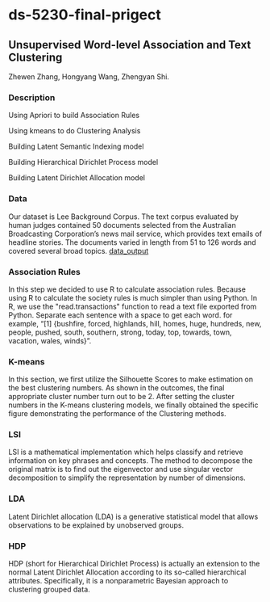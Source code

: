 # ds-5230-final-prigect
## Unsupervised Word-level Association and Text Clustering
Zhewen Zhang, Hongyang Wang, Zhengyan Shi. 
### Description
Using Apriori to build Association Rules

Using kmeans to do Clustering Analysis

Building Latent Semantic Indexing model

Building Hierarchical Dirichlet Process model

Building Latent Dirichlet Allocation model
### Data
Our dataset is Lee Background Corpus. The text corpus evaluated by human judges contained 50 documents selected from the Australian Broadcasting Corporation’s news mail service, which provides text emails of headline stories. The documents varied in length from 51 to 126 words and covered several broad topics.
[data_output](https://github.com/Jarvis-wang/ds-5230-final-prigect/blob/main/A-rules/L.txt)
### Association Rules
In this step we decided to use R to calculate association rules. Because using R to calculate the society rules is much simpler than using Python. In R, we use the "read.transactions" function to read a text file exported from Python. Separate each sentence with a space to get each word. for example, “[1] {bushfire, forced, highlands, hill, homes, huge, hundreds, new, people, pushed, south, southern, strong, today, top, towards, town, vacation, wales, winds}”.
### K-means
In this section, we first utilize the Silhouette Scores to make estimation on the best clustering numbers. As shown in the outcomes, the final appropriate cluster number turn out to be 2. After setting the cluster numbers in the K-means clustering models, we finally obtained the specific figure demonstrating the performance of the Clustering methods.
### LSI
LSI is a mathematical implementation which helps classify and retrieve information on key phrases and concepts. The method to decompose the original matrix is to find out the eigenvector and use singular vector decomposition to simplify the representation by number of dimensions.
### LDA
Latent Dirichlet allocation (LDA) is a generative statistical model that allows observations to be explained by unobserved groups.
### HDP
HDP (short for Hierarchical Dirichlet Process) is actually an extension to the normal Latent Dirichlet Allocation according to its so-called hierarchical attributes. Specifically, it is a nonparametric Bayesian approach to clustering grouped data.
